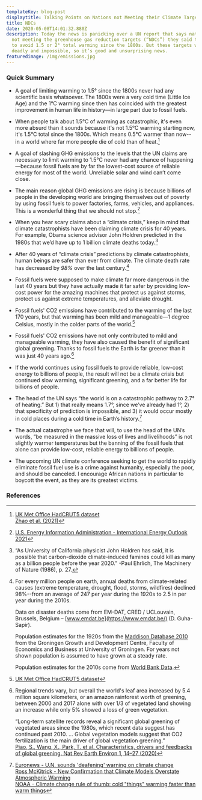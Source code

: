 ```yaml
---
templateKey: blog-post
displaytitle: Talking Points on Nations not Meeting their Climate Targets
title: NDCs
date: 2020-05-08T14:01:32.880Z
description: Today the news is panicking over a UN report that says nations are
  not meeting the greenhouse gas reduction targets (“NDCs”) they said they would
  to avoid 1.5 or 2° total warming since the 1800s. But these targets were
  deadly and impossible, so it’s good and unsurprising news.
featuredimage: /img/emissions.jpg
---
```

### Quick Summary

- A goal of limiting warming to 1.5° since the 1800s never had any scientific basis whatsoever. The 1800s were a very cold time (Little Ice Age) and the 1°C warming since then has coincided with the greatest improvement in human life in history—in large part due to fossil fuels.

- When people talk about 1.5°C of warming as catastrophic, it's even more absurd than it sounds because it's not 1.5°C warming starting now, it's 1.5°C total since the 1800s. Which means 0.5°C warmer than now--in a world where far more people die of cold than of heat.[^1]

- A goal of slashing GHG emissions to the levels that the UN claims are necessary to limit warming to 1.5°C never had any chance of happening—because fossil fuels are by far the lowest-cost source of reliable energy for most of the world. Unreliable solar and wind can’t come close.

- The main reason global GHG emissions are rising is because billions of people in the developing world are bringing themselves out of poverty by using fossil fuels to power factories, farms, vehicles, and appliances. This is a wonderful thing that we should not stop.[^2]

- When you hear scary claims about a “climate crisis,” keep in mind that climate catastrophists have been claiming climate crisis for 40 years. For example, Obama science advisor John Holdren predicted in the 1980s that we’d have up to 1 billion climate deaths today.[^3]

- After 40 years of “climate crisis” predictions by climate catastrophists, human beings are safer than ever from climate. The climate death rate has decreased by *98%* over the last century.[^4]

- Fossil fuels were supposed to make climate far more dangerous in the last 40 years but they have actually made it far safer by providing low-cost power for the amazing machines that protect us against storms, protect us against extreme temperatures, and alleviate drought.

- Fossil fuels' CO2 emissions have contributed to the warming of the last 170 years, but that warming has been mild and manageable—1 degree Celsius, mostly in the colder parts of the world.[^5]

- Fossil fuels' CO2 emissions have not only contributed to mild and manageable warming, they have also caused the benefit of significant global greening. Thanks to fossil fuels the Earth is far greener than it was just 40 years ago.[^6]

- If the world continues using fossil fuels to provide reliable, low-cost energy to billions of people, the result will not be a climate crisis but continued slow warming, significant greening, and a far better life for billions of people.

- The head of the UN says “the world is on a catastrophic pathway to 2.7° of heating.” But 1) that really means 1.7°, since we’ve already had 1°, 2) that specificity of prediction is impossible, and 3) it would occur mostly in cold places during a cold time in Earth’s history.[^7]

- The actual catastrophe we face that will, to use the head of the UN’s words, “be measured in the massive loss of lives and livelihoods” is not slightly warmer temperatures but the banning of the fossil fuels that alone can provide low-cost, reliable energy to billions of people.

- The upcoming UN climate conference seeking to get the world to rapidly eliminate fossil fuel use is a crime against humanity, especially the poor, and should be canceled. I encourage African nations in particular to boycott the event, as they are its greatest victims.

### References

[^1]:
    [UK Met Office HadCRUT5 dataset](https://www.metoffice.gov.uk/hadobs/hadcrut5/)\
    [Zhao et al. (2021)](https://doi.org/10.1016/S2542-5196(21)00081-4)

[^2]: [U.S. Energy Information Administration - International Energy Outlook 2021](https://www.eia.gov/outlooks/ieo/consumption/sub-topic-02.php)

[^3]: “As University of California physicist John Holdren has said, it is possible that carbon-dioxide climate-induced famines could kill as many as a billion people before the year 2020.” -Paul Ehrlich, The Machinery of Nature (1986), p. 27.

[^4]:
    For every million people on earth, annual deaths from climate-related causes (extreme temperature, drought, flood, storms, wildfires) declined 98%--from an average of 247 per year during the 1920s to 2.5 in per year during the 2010s.

    Data on disaster deaths come from EM-DAT, CRED / UCLouvain, Brussels, Belgium – [www.emdat.be](https://www.emdat.be/) (D. Guha-Sapir).

    Population estimates for the 1920s from the [Maddison Database 2010](https://www.rug.nl/ggdc/historicaldevelopment/maddison/releases/maddison-database-2010) from the Groningen Growth and Development Centre, Faculty of Economics and Business at University of Groningen. For years not shown population is assumed to have grown at a steady rate.

    Population estimates for the 2010s come from [World Bank Data](https://data.worldbank.org/indicator/SP.POP.TOTL).

[^5]: [UK Met Office HadCRUT5 dataset](https://www.metoffice.gov.uk/hadobs/hadcrut5/)

[^6]: 
    Regional trends vary, but overall the world's leaf area increased by 5.4 million square kilometers, or an amazon rainforest worth of greening, between 2000 and 2017 alone with over 1/3 of vegetated land showing an increase while only 5% showed a loss of green vegetation.

    “Long-term satellite records reveal a significant global greening of vegetated areas since the 1980s, which recent data suggest has continued past 2010. …
    Global vegetation models suggest that CO2 fertilization is the main driver of global vegetation greening.”\
    [Piao, S., Wang, X., Park, T. et al. Characteristics, drivers and feedbacks of global greening. Nat Rev Earth Environ 1, 14–27 (2020)](https://doi.org/10.1038/s43017-019-0001-x)

[^7]:
    [Euronews - U.N. sounds 'deafening' warning on climate change](https://www.euronews.com/2021/08/09/us-climate-change-ipcc-report)\
    [Ross McKitrick - New Confirmation that Climate Models Overstate Atmospheric Warming](https://judithcurry.com/2021/08/17/new-confirmation-that-climate-models-overstate-atmospheric-warming-2/)\
    [NOAA - Climate change rule of thumb: cold "things" warming faster than warm things](https://www.climate.gov/news-features/blogs/beyond-data/climate-change-rule-thumb-cold-things-warming-faster-warm-things)